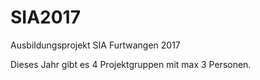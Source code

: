 # SIA2017
Ausbildungsprojekt SIA Furtwangen 2017

Dieses Jahr gibt es 4 Projektgruppen mit max 3 Personen.
